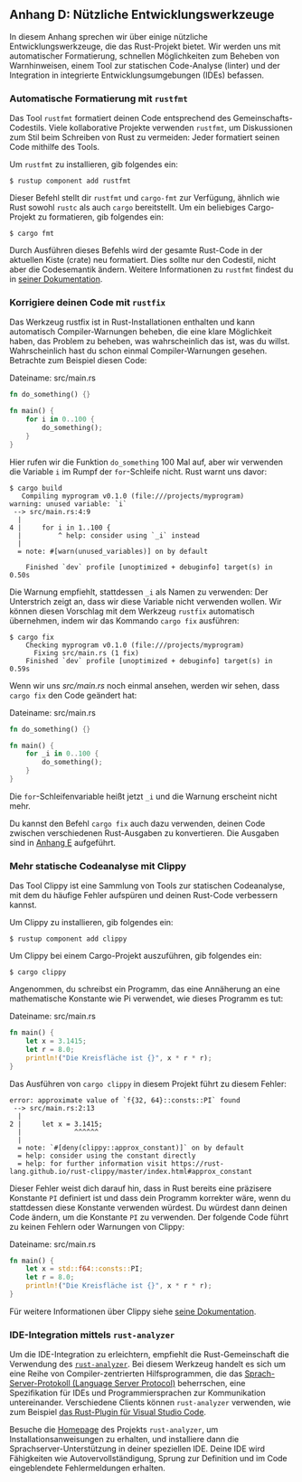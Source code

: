 ## Anhang D: Nützliche Entwicklungswerkzeuge

In diesem Anhang sprechen wir über einige nützliche Entwicklungswerkzeuge, die
das Rust-Projekt bietet. Wir werden uns mit automatischer Formatierung,
schnellen Möglichkeiten zum Beheben von Warnhinweisen, einem Tool zur
statischen Code-Analyse (linter) und der Integration in integrierte
Entwicklungsumgebungen (IDEs) befassen.

### Automatische Formatierung mit `rustfmt`

Das Tool `rustfmt` formatiert deinen Code entsprechend des
Gemeinschafts-Codestils. Viele kollaborative Projekte verwenden `rustfmt`, um
Diskussionen zum Stil beim Schreiben von Rust zu vermeiden: Jeder formatiert
seinen Code mithilfe des Tools.

Um `rustfmt` zu installieren, gib folgendes ein:

```console
$ rustup component add rustfmt
```

Dieser Befehl stellt dir `rustfmt` und `cargo-fmt` zur Verfügung, ähnlich wie
Rust sowohl `rustc` als auch `cargo` bereitstellt. Um ein beliebiges
Cargo-Projekt zu formatieren, gib folgendes ein:

```console
$ cargo fmt
```

Durch Ausführen dieses Befehls wird der gesamte Rust-Code in der aktuellen
Kiste (crate) neu formatiert. Dies sollte nur den Codestil, nicht aber die
Codesemantik ändern. Weitere Informationen zu `rustfmt` findest du in [seiner
Dokumentation][rustfmt].

### Korrigiere deinen Code mit `rustfix`

Das Werkzeug rustfix ist in Rust-Installationen enthalten und kann automatisch
Compiler-Warnungen beheben, die eine klare Möglichkeit haben, das Problem zu
beheben, was wahrscheinlich das ist, was du willst. Wahrscheinlich hast du
schon einmal Compiler-Warnungen gesehen. Betrachte zum Beispiel diesen Code:

<span class="filename">Dateiname: src/main.rs</span>

```rust
fn do_something() {}

fn main() {
    for i in 0..100 {
        do_something();
    }
}
```

Hier rufen wir die Funktion `do_something` 100 Mal auf, aber wir verwenden die
Variable `i` im Rumpf der `for`-Schleife nicht. Rust warnt uns davor:

```console
$ cargo build
   Compiling myprogram v0.1.0 (file:///projects/myprogram)
warning: unused variable: `i`
 --> src/main.rs:4:9
  |
4 |     for i in 1..100 {
  |         ^ help: consider using `_i` instead
  |
  = note: #[warn(unused_variables)] on by default

    Finished `dev` profile [unoptimized + debuginfo] target(s) in 0.50s
```

Die Warnung empfiehlt, stattdessen `_i` als Namen zu verwenden: Der Unterstrich
zeigt an, dass wir diese Variable nicht verwenden wollen. Wir können diesen
Vorschlag mit dem Werkzeug `rustfix` automatisch übernehmen, indem wir das
Kommando `cargo fix` ausführen:

```console
$ cargo fix
    Checking myprogram v0.1.0 (file:///projects/myprogram)
      Fixing src/main.rs (1 fix)
    Finished `dev` profile [unoptimized + debuginfo] target(s) in 0.59s
```

Wenn wir uns *src/main.rs* noch einmal ansehen, werden wir sehen, dass
`cargo fix` den Code geändert hat:

<span class="filename">Dateiname: src/main.rs</span>

```rust
fn do_something() {}

fn main() {
    for _i in 0..100 {
        do_something();
    }
}
```

Die `for`-Schleifenvariable heißt jetzt `_i` und die Warnung erscheint nicht
mehr.

Du kannst den Befehl `cargo fix` auch dazu verwenden, deinen Code zwischen
verschiedenen Rust-Ausgaben zu konvertieren. Die Ausgaben sind in [Anhang
E][appendix-e] aufgeführt.

### Mehr statische Codeanalyse mit Clippy

Das Tool Clippy ist eine Sammlung von Tools zur statischen Codeanalyse, mit dem
du häufige Fehler aufspüren und deinen Rust-Code verbessern kannst.

Um Clippy zu installieren, gib folgendes ein:

```console
$ rustup component add clippy
```

Um Clippy bei einem Cargo-Projekt auszuführen, gib folgendes ein:

```console
$ cargo clippy
```

Angenommen, du schreibst ein Programm, das eine Annäherung an eine
mathematische Konstante wie Pi verwendet, wie dieses Programm es tut:

<span class="filename">Dateiname: src/main.rs</span>

```rust
fn main() {
    let x = 3.1415;
    let r = 8.0;
    println!("Die Kreisfläche ist {}", x * r * r);
}
```

Das Ausführen von `cargo clippy` in diesem Projekt führt zu diesem Fehler:

```text
error: approximate value of `f{32, 64}::consts::PI` found
 --> src/main.rs:2:13
  |
2 |     let x = 3.1415;
  |             ^^^^^^
  |
  = note: `#[deny(clippy::approx_constant)]` on by default
  = help: consider using the constant directly
  = help: for further information visit https://rust-lang.github.io/rust-clippy/master/index.html#approx_constant
```

Dieser Fehler weist dich darauf hin, dass in Rust bereits eine präzisere
Konstante `PI` definiert ist und dass dein Programm korrekter wäre, wenn du
stattdessen diese Konstante verwenden würdest. Du würdest dann deinen Code
ändern, um die Konstante `PI` zu verwenden. Der folgende Code führt zu keinen
Fehlern oder Warnungen von Clippy:

<span class="filename">Dateiname: src/main.rs</span>

```rust
fn main() {
    let x = std::f64::consts::PI;
    let r = 8.0;
    println!("Die Kreisfläche ist {}", x * r * r);
}
```

Für weitere Informationen über Clippy siehe [seine Dokumentation][clippy].

### IDE-Integration mittels `rust-analyzer`

Um die IDE-Integration zu erleichtern, empfiehlt die Rust-Gemeinschaft die
Verwendung des [`rust-analyzer`][rust-analyzer]. Bei diesem Werkzeug handelt es
sich um eine Reihe von Compiler-zentrierten Hilfsprogrammen, die das
[Sprach-Server-Protokoll (Language Server Protocol)][lsp] beherrschen, eine
Spezifikation für IDEs und Programmiersprachen zur Kommunikation untereinander.
Verschiedene Clients können `rust-analyzer` verwenden, wie zum Beispiel [das
Rust-Plugin für Visual Studio Code][vscode].

Besuche die [Homepage][rust-analyzer] des Projekts `rust-analyzer`, um
Installationsanweisungen zu erhalten, und installiere dann die
Sprachserver-Unterstützung in deiner speziellen IDE. Deine IDE wird
Fähigkeiten wie Autovervollständigung, Sprung zur Definition und im Code
eingeblendete Fehlermeldungen erhalten.

[appendix-e]: appendix-05-editions.html
[clippy]: https://github.com/rust-lang/rust-clippy
[lsp]: http://langserver.org/
[rustfmt]: https://github.com/rust-lang/rustfmt
[rust-analyzer]: https://rust-analyzer.github.io
[vscode]: https://marketplace.visualstudio.com/items?itemName=rust-lang.rust-analyzer
